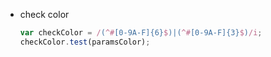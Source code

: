 - check color

  ```js
  var checkColor = /(^#[0-9A-F]{6}$)|(^#[0-9A-F]{3}$)/i;   
  checkColor.test(paramsColor); 
  ```
